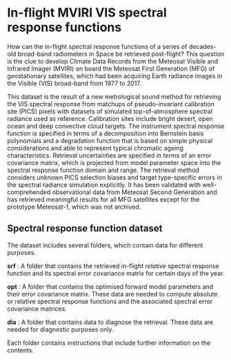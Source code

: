 # In-flight MVIRI VIS spectral response functions

How can the in-flight spectral response functions of a series of decades-old broad-band radiometers in Space be retrieved post-flight? This question is the clue to develop Climate Data Records from the Meteosat Visible and Infrared Imager (MVIRI) on board the Meteosat First Generation (MFG) of geostationary satellites, which had been acquiring Earth radiance images in the Visible (VIS) broad-band from 1977 to 2017.

This dataset is the result of a new metrological sound method for retrieving the VIS spectral response from matchups of pseudo-invariant calibration site (PICS) pixels with datasets of simulated top-of-atmosphere spectral radiance used as reference. Calibration sites include bright desert, open ocean and deep convective cloud targets. The instrument spectral response function is specified in terms of a decomposition into Bernstein basis polynomials and a degradation function that is based on simple physical considerations and able to represent typical chromatic ageing characteristics. Retrieval uncertainties are specified in terms of an error covariance matrix, which is projected from model parameter space into the
spectral response function domain and range. The retrieval method considers unknown PICS selection biases and target type-specific errors in the spectral radiance simulation explicitly. It has been validated with well-comprehended observational data from Meteosat Second Generation and has retrieved meaningful results for all MFG satellites except for the prototype Meteosat-1, which was not archived.

## Spectral response function dataset

The dataset includes several folders, which contain data for different purposes.

**srf**
:  A folder that contains the retrieved in-flight *relative* spectral response function and its spectral error covariance matrix for certain days of the year.

**opt**
:  A folder that contains the optimised forward model parameters and their error covariance matrix. These data are needed to compute absolute or relative spectral response functions and the associated spectral error covariance matrices.

**dia**
:  A folder that contains data to diagnose the retrieval. These data are needed for diagnostic purposes only.

Each folder contains instructions that include further information on the contents.
